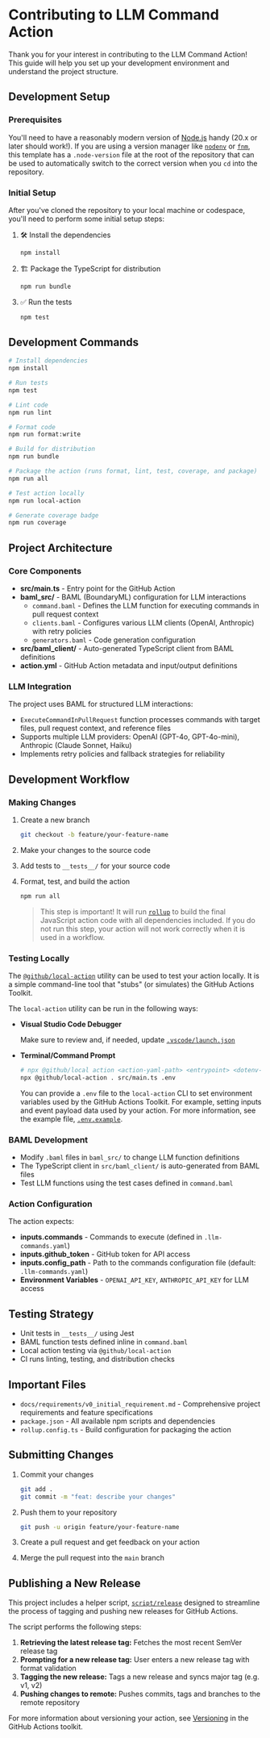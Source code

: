 # Contributing to LLM Command Action

Thank you for your interest in contributing to the LLM Command Action! This
guide will help you set up your development environment and understand the
project structure.

## Development Setup

### Prerequisites

You'll need to have a reasonably modern version of [Node.js](https://nodejs.org)
handy (20.x or later should work!). If you are using a version manager like
[`nodenv`](https://github.com/nodenv/nodenv) or
[`fnm`](https://github.com/Schniz/fnm), this template has a `.node-version` file
at the root of the repository that can be used to automatically switch to the
correct version when you `cd` into the repository.

### Initial Setup

After you've cloned the repository to your local machine or codespace, you'll
need to perform some initial setup steps:

1. :hammer_and_wrench: Install the dependencies

   ```bash
   npm install
   ```

2. :building_construction: Package the TypeScript for distribution

   ```bash
   npm run bundle
   ```

3. :white_check_mark: Run the tests

   ```bash
   npm test
   ```

## Development Commands

```bash
# Install dependencies
npm install

# Run tests
npm test

# Lint code
npm run lint

# Format code
npm run format:write

# Build for distribution
npm run bundle

# Package the action (runs format, lint, test, coverage, and package)
npm run all

# Test action locally
npm run local-action

# Generate coverage badge
npm run coverage
```

## Project Architecture

### Core Components

- **src/main.ts** - Entry point for the GitHub Action
- **baml_src/** - BAML (BoundaryML) configuration for LLM interactions
  - `command.baml` - Defines the LLM function for executing commands in pull
    request context
  - `clients.baml` - Configures various LLM clients (OpenAI, Anthropic) with
    retry policies
  - `generators.baml` - Code generation configuration
- **src/baml_client/** - Auto-generated TypeScript client from BAML definitions
- **action.yml** - GitHub Action metadata and input/output definitions

### LLM Integration

The project uses BAML for structured LLM interactions:

- `ExecuteCommandInPullRequest` function processes commands with target files,
  pull request context, and reference files
- Supports multiple LLM providers: OpenAI (GPT-4o, GPT-4o-mini), Anthropic
  (Claude Sonnet, Haiku)
- Implements retry policies and fallback strategies for reliability

## Development Workflow

### Making Changes

1. Create a new branch

   ```bash
   git checkout -b feature/your-feature-name
   ```

2. Make your changes to the source code
3. Add tests to `__tests__/` for your source code
4. Format, test, and build the action

   ```bash
   npm run all
   ```

   > This step is important! It will run [`rollup`](https://rollupjs.org/) to
   > build the final JavaScript action code with all dependencies included. If
   > you do not run this step, your action will not work correctly when it is
   > used in a workflow.

### Testing Locally

The [`@github/local-action`](https://github.com/github/local-action) utility can
be used to test your action locally. It is a simple command-line tool that
"stubs" (or simulates) the GitHub Actions Toolkit.

The `local-action` utility can be run in the following ways:

- **Visual Studio Code Debugger**

  Make sure to review and, if needed, update
  [`.vscode/launch.json`](./.vscode/launch.json)

- **Terminal/Command Prompt**

  ```bash
  # npx @github/local action <action-yaml-path> <entrypoint> <dotenv-file>
  npx @github/local-action . src/main.ts .env
  ```

  You can provide a `.env` file to the `local-action` CLI to set environment
  variables used by the GitHub Actions Toolkit. For example, setting inputs and
  event payload data used by your action. For more information, see the example
  file, [`.env.example`](./.env.example).

### BAML Development

- Modify `.baml` files in `baml_src/` to change LLM function definitions
- The TypeScript client in `src/baml_client/` is auto-generated from BAML files
- Test LLM functions using the test cases defined in `command.baml`

### Action Configuration

The action expects:

- **inputs.commands** - Commands to execute (defined in `.llm-commands.yaml`)
- **inputs.github_token** - GitHub token for API access
- **inputs.config_path** - Path to the commands configuration file (default:
  `.llm-commands.yaml`)
- **Environment Variables** - `OPENAI_API_KEY`, `ANTHROPIC_API_KEY` for LLM
  access

## Testing Strategy

- Unit tests in `__tests__/` using Jest
- BAML function tests defined inline in `command.baml`
- Local action testing via `@github/local-action`
- CI runs linting, testing, and distribution checks

## Important Files

- `docs/requirements/v0_initial_requirement.md` - Comprehensive project
  requirements and feature specifications
- `package.json` - All available npm scripts and dependencies
- `rollup.config.ts` - Build configuration for packaging the action

## Submitting Changes

1. Commit your changes

   ```bash
   git add .
   git commit -m "feat: describe your changes"
   ```

2. Push them to your repository

   ```bash
   git push -u origin feature/your-feature-name
   ```

3. Create a pull request and get feedback on your action
4. Merge the pull request into the `main` branch

## Publishing a New Release

This project includes a helper script, [`script/release`](./script/release)
designed to streamline the process of tagging and pushing new releases for
GitHub Actions.

The script performs the following steps:

1. **Retrieving the latest release tag:** Fetches the most recent SemVer release
   tag
2. **Prompting for a new release tag:** User enters a new release tag with
   format validation
3. **Tagging the new release:** Tags a new release and syncs major tag (e.g. v1,
   v2)
4. **Pushing changes to remote:** Pushes commits, tags and branches to the
   remote repository

For more information about versioning your action, see
[Versioning](https://github.com/actions/toolkit/blob/main/docs/action-versioning.md)
in the GitHub Actions toolkit.
